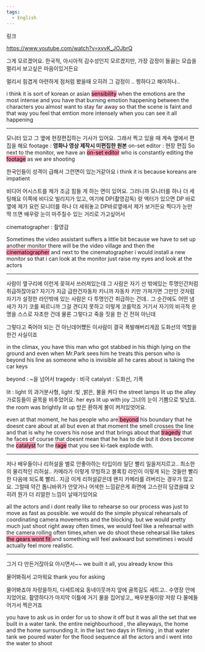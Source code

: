 ```yaml
---
tags:
  - English
---
```

링크

https://www.youtube.com/watch?v=xvvK_JOJbrQ

그게 모르겠어요. 한국적, 아시아적 감수성인지 모르겠지만,
가장 감정이 들끓는 모습을 멀리서 보고싶은 마음이있거든요

멀리서 힘겹게 아련하게 점처럼 봤을때 오히려 그 감정이 .. 찡하다고 해야하나..

i think it is sort of korean or asian <mark style="background: #FF5582A6;">sensibility</mark>
when the emotions are the most intense and you have that burning emotion
happening between the characters you almost want to stay far away
so that the scene is faint and that way you feel that emtion more intensely
when you can see it all happening


----

 모니터 있고 그 옆에 현장편집하는 기사가 있어요.
 그래서 찍고 있을 때 계속 옆에서 편집을 해요
 footage : **영화나 영상 제작시 미편집한 원본**
 on-set editor : 현장 편집
So next to the monitor, we have an <mark style="background: #FF5582A6;">on-set editor</mark> who is constantly editing the<mark style="background: #FF5582A6;"> footage</mark>
as we are shooting

한국인들이 성격이 급해서 그런면이 있는거같아요
i think it is because koreans are impatient

비디어 어시스트를 제가 조금 힘들 게 하는 면이 있어요. 그러니까 모니터를 하나 더 세팅해요
이쪽에 비디오 빌리지가 있고, 여기에 DP(촬영감독)  랑 엑터가 있으면 DP 바로 옆에 제가 요런 모니터를
하나 더 세워놓고 DP바로옆에서 제가 보거든요
찍다가 눈만 딱 뜨면 배우랑 눈이 마주칠수 있는 거리로 가고싶어서

cinematographer : 촬영감

Sometimes the video assistant suffers a little bit because we have to set up another monitor
there will be the video village and then the <mark style="background: #FF5582A6;">cinematographer</mark>
and next to the cinematographer i would install a new monitor
so that i can look at the monitor just raise my eyes and look at the actors


----
사람이 옆구리에 이런게 꽂혀서 쓰러져있는데 그 사람은 자기 선 밖에있는 투명인간처럼
취급하잖아요?
자기가 지금 급한건자동차 키니까 자동차 키만 가져가면 그만인 것처럼
자기가 설정한 라인밖에 있는 사람은 다 투명인간 취급하는 건데..
그 순간에도 어떤 냄새가 자기 코를 찌르니까 그걸 견디지 못하고 이렇게 코를막죠
거기서 자기의 비극적 운명을 스스로 자초한 건데 물론 그렇다고 죽을 짓을 한 건 전혀 아닌데

그렇다고 죽어야 되는 건 아닌데어쩄든 이사람이 결국 폭발해버리게끔 도화선의 역할을 한건
사실이죠

in the climax, you have this man who got stabbed in his thigh lying on the ground
and even when Mr.Park sees him he treats this person who is beyond his line
as someone who is invisible
all he cares about is taking the car keys

beyond : ~을 넘어서 
tragedy : 비극
catalyst : 도화선, 기폭

lit : light 의 과거분사형,  light :빛 ,밝은, 불을 켜다
the street lamps lit up the alley
가로등들이 골목을 비추었어요.
her eys lit up with joy
그녀의 눈이 기쁨으로 빛났죠.
the room was brightly lit up
방은 환하게 불이 켜저있엇어요.

even at that moment, he has people who are<mark style="background: #FF5582A6;"> beyond</mark> his boundary
that he doesnt care about at all
but even at that moment the smell crosses the line and that is why he covers his nose
and that brings about that <mark style="background: #FF5582A6;">tragedy</mark> that he faces
of course that doesnt mean that he has to die
but it does become the <mark style="background: #FF5582A6;">catalyst</mark> for the <mark style="background: #FF5582A6;">rage</mark> that you see ki-taek explode with.


---
저나 배우들이나 리허설을 별로 안좋아하는 타입이라 일단 빨리 일을저지르고..
최소한의 물리적인 리허설.. 카메라가 이렇게 무빙하고 블록킹 라인이 이렇게
되는 것들만 빨리 한 다음에 되도록 빨리.. 지금 이게 리허설같은데 왠지 카메라를
려버리는 경우가 많고요.
그럴때 약간 톱니바퀴가 안맞거나 어색한 느낌같은게 화면에 고스란히 담겼을떄
오히려 뭔가 더 리얼한 느낌이 날때가있어요 
  
all the actors and i dont really like to rehearse so our process was just to move as fast as possible. we would do the simple physical rehearsals of coordinating camera movements
and the blocking.
but we would pretty much just shoot right away
often times, we would feel like a rehearsal with the camera rolling
often times,when we do shoot these rehearsal  like takes 
<mark style="background: #FF5582A6;">the gears wont fit </mark>and something
will feel awkward but sometimes i would actually feel more realistic.

----

그거 다 만든거잖아요 아시면서~~
we built it all, you already know this

물어봐줘서 고마워요
thank you for asking

물어봐죠야 자랑을하지, 다세트에요 동네이웃까지 앞에 골목길도 세트고..
수영장 안에 지었어요. 촬영하다가 마지막 이틀에 거기 물을 집어넣고,,
배우분들이랑 저랑 다 물에들어가서 찍은거죠

you have to ask us in order for us to show it off
but it was all the set that we built in a water tank.
the entire neighbourhood , the alleyways, the home and the home surrounding it.
in the last two days in filming , in that water tank we poured water for the flood sequence
all the actors and i went into the water to shoot



 
